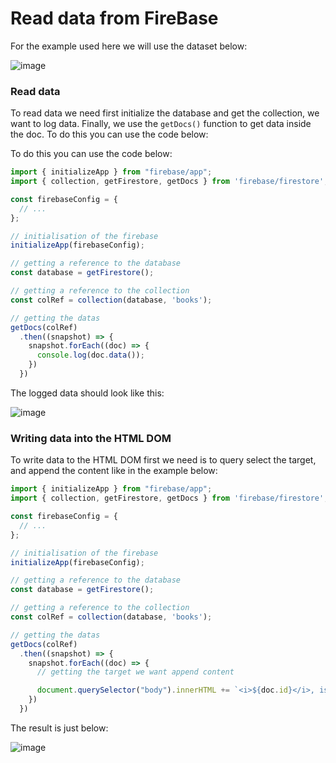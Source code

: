 # Read data from FireBase

For the example used here we will use the dataset below:

![image](https://user-images.githubusercontent.com/73474137/167245351-4f59d006-c8df-4ecd-89e2-537f1dd4cc81.png)

### Read data

To read data we need first initialize the database and get the collection, we want to log data. Finally, we use the `getDocs()` function to get data inside the doc.
To do this you can use the code below:

To do this you can use the code below:

```js
import { initializeApp } from "firebase/app";
import { collection, getFirestore, getDocs } from 'firebase/firestore';

const firebaseConfig = {
  // ...
};

// initialisation of the firebase
initializeApp(firebaseConfig);

// getting a reference to the database
const database = getFirestore();

// getting a reference to the collection
const colRef = collection(database, 'books');

// getting the datas
getDocs(colRef)
  .then((snapshot) => {
    snapshot.forEach((doc) => {
      console.log(doc.data());
    })
  })
```

The logged data should look like this:

![image](https://user-images.githubusercontent.com/73474137/167245397-cb4fd3e6-1389-416c-b834-5ef893506026.png)

### Writing data into the HTML DOM

To write data to the HTML DOM first we need is to query select the target, and append the content like in the example below:

```js
import { initializeApp } from "firebase/app";
import { collection, getFirestore, getDocs } from 'firebase/firestore';

const firebaseConfig = {
  // ...
};

// initialisation of the firebase
initializeApp(firebaseConfig);

// getting a reference to the database
const database = getFirestore();

// getting a reference to the collection
const colRef = collection(database, 'books');

// getting the datas
getDocs(colRef)
  .then((snapshot) => {
    snapshot.forEach((doc) => {
      // getting the target we want append content

      document.querySelector("body").innerHTML += `<i>${doc.id}</i>, is named <b>"${doc.data().title}"</b> wrote by <b>${doc.data().author}</b>`;
    })
  })
```

The result is just below:

![image](https://user-images.githubusercontent.com/73474137/167245708-3068cd38-7877-4273-9a4d-1fe863b1888a.png)
